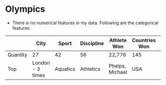 # Olympics

* There is no numerical features in my data. Following are the categorical features:

|          | City | Sport | Discipline | Athlete Won | Countries Won | Event Held | Medal Given |
|----------|------|-------|------------|-------------|---------------|------------|-------------|
| Quantity |  27  | 42    | 56         | 22,776      | 145           | 596        | 31,150      |
| Top      | London - 3 times | Aquatics | Athletics | Phelps, Michael | USA |
